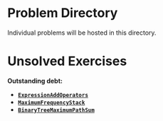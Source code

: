 # Problem Directory

Individual problems will be hosted in this directory.

# Unsolved Exercises

**Outstanding debt:**
* [**`ExpressionAddOperators`**](./ExpressionAddOperators/)
* [**`MaximumFrequencyStack`**](./MaximumFrequencyStack/)
* [**`BinaryTreeMaximumPathSum`**](./BinaryTreeMaximumPathSum/)
